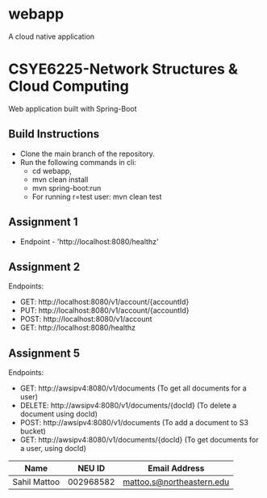 # webapp
A cloud native application
# CSYE6225-Network Structures & Cloud Computing 
Web application built with Spring-Boot

## Build Instructions
* Clone the main branch of the repository.
* Run the following commands in cli: 
  * cd webapp,
  * mvn clean install
  * mvn spring-boot:run
  * For running r=test user: mvn clean test




## Assignment 1
-   Endpoint - 'http://localhost:8080/healthz'

## Assignment 2 
Endpoints:
  - GET:  http://localhost:8080/v1/account/{accountId}
  - PUT:  http://localhost:8080/v1/account/{accountId}
  - POST: http://localhost:8080/v1/account
  - GET:  http://localhost:8080/healthz

## Assignment 5
Endpoints:
- GET:  http://awsipv4:8080/v1/documents  (To get all documents for a user)
- DELETE: http://awsipv4:8080/v1/documents/{docId}  (To delete a document using docId)
- POST: http://awsipv4:8080/v1/documents (To add a document to S3 bucket)
- GET:  http://awsipv4:8080/v1/documents/{docId} (To get documents for a user, using docId)


| Name | NEU ID | Email Address              
|------| --- |----------------------------
| Sahil Mattoo | 002968582 | mattoo.s@northeastern.edu 




